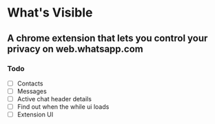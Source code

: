 # What's Visible

## A chrome extension that lets you control your privacy on web.whatsapp.com

### Todo
- [ ] Contacts
- [ ] Messages
- [ ] Active chat header details
- [ ] Find out when the while ui loads
- [ ] Extension UI